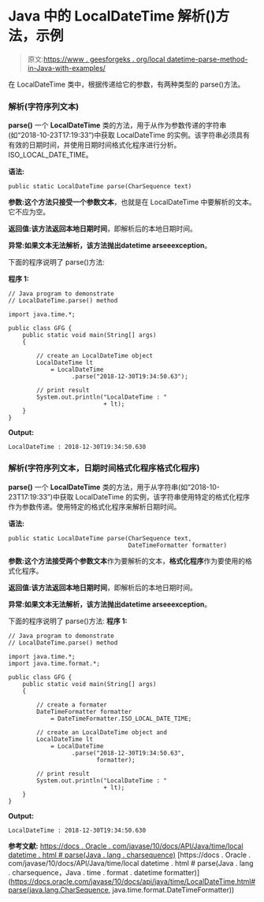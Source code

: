 # Java 中的 LocalDateTime 解析()方法，示例

> 原文:[https://www . geesforgeks . org/local datetime-parse-method-in-Java-with-examples/](https://www.geeksforgeeks.org/localdatetime-parse-method-in-java-with-examples/)

在 LocalDateTime 类中，根据传递给它的参数，有两种类型的 parse()方法。

### 解析(字符序列文本)

**parse()** 一个 **LocalDateTime** 类的方法，用于从作为参数传递的字符串(如“2018-10-23T17:19:33”)中获取 LocalDateTime 的实例。该字符串必须具有有效的日期时间，并使用日期时间格式化程序进行分析。ISO_LOCAL_DATE_TIME。

**语法:**

```
public static LocalDateTime parse(CharSequence text)

```

**参数:**这个方法只接受一个参数**文本**，也就是在 LocalDateTime 中要解析的文本。它不应为空。

**返回值:**该方法返回**本地日期时间**，即解析后的本地日期时间。

**异常:**如果文本无法解析，该方法抛出**datetime arseeexception**。

下面的程序说明了 parse()方法:

**程序 1:**

```
// Java program to demonstrate
// LocalDateTime.parse() method

import java.time.*;

public class GFG {
    public static void main(String[] args)
    {

        // create an LocalDateTime object
        LocalDateTime lt
            = LocalDateTime
                  .parse("2018-12-30T19:34:50.63");

        // print result
        System.out.println("LocalDateTime : "
                           + lt);
    }
}
```

**Output:**

```
LocalDateTime : 2018-12-30T19:34:50.630

```

### 解析(字符序列文本，日期时间格式化程序格式化程序)

**parse()** 一个 **LocalDateTime** 类的方法，用于从字符串(如“2018-10-23T17:19:33”)中获取 LocalDateTime 的实例，该字符串使用特定的格式化程序作为参数传递。使用特定的格式化程序来解析日期时间。

**语法:**

```
public static LocalDateTime parse(CharSequence text, 
                                  DateTimeFormatter formatter)

```

**参数:**这个方法接受两个参数**文本**作为要解析的文本，**格式化程序**作为要使用的格式化程序。

**返回值:**该方法返回**本地日期时间**，即解析后的本地日期时间。

**异常:**如果文本无法解析，该方法抛出**datetime arseeexception**。

下面的程序说明了 parse()方法:
**程序 1:**

```
// Java program to demonstrate
// LocalDateTime.parse() method

import java.time.*;
import java.time.format.*;

public class GFG {
    public static void main(String[] args)
    {

        // create a formater
        DateTimeFormatter formatter
            = DateTimeFormatter.ISO_LOCAL_DATE_TIME;

        // create an LocalDateTime object and
        LocalDateTime lt
            = LocalDateTime
                  .parse("2018-12-30T19:34:50.63",
                         formatter);

        // print result
        System.out.println("LocalDateTime : "
                           + lt);
    }
}
```

**Output:**

```
LocalDateTime : 2018-12-30T19:34:50.630

```

**参考文献:**
[https://docs . Oracle . com/javase/10/docs/API/Java/time/local datetime . html # parse(Java . lang . charsequence)](https://docs.oracle.com/javase/10/docs/api/java/time/LocalDateTime.html#parse(java.lang.CharSequence))
[https://docs . Oracle . com/javase/10/docs/API/Java/time/local datetime . html # parse(Java . lang . charsequence，Java . time . format . datetime formatter)](https://docs.oracle.com/javase/10/docs/api/java/time/LocalDateTime.html#parse(java.lang.CharSequence, java.time.format.DateTimeFormatter))